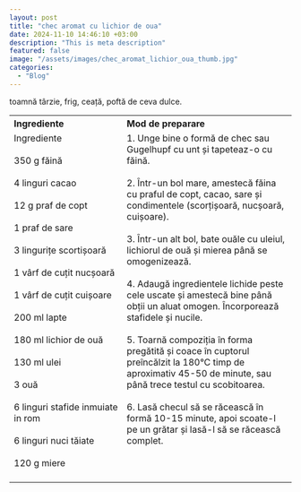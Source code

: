```yaml
---
layout: post
title: "chec aromat cu lichior de oua"
date: 2024-11-10 14:46:10 +03:00
description: "This is meta description"
featured: false
image: "/assets/images/chec_aromat_lichior_oua_thumb.jpg"
categories:
  - "Blog"
---
```


toamnă târzie, frig, ceață, poftă de ceva dulce.
<table style="width: 100%; border-collapse: collapse;">
  <tr>
    <th style="text-align: left;width: 40%;vertical-align: top;">Ingrediente</th>
    <th style="text-align: left;width: 60%;vertical-align: top;">Mod de preparare</th>
  </tr>
  <tr>
    <td style="text-align: left;width: 40%;vertical-align: top;">
        Ingrediente<br><br>
        350 g făină<br><br>
        4 linguri cacao<br><br>
        12 g praf de copt<br><br>
        1 praf de sare<br><br>
        3 lingurițe scortișoară<br><br>
        1 vârf de cuțit nucșoară<br><br>
        1 vârf de cuțit cuișoare<br><br>
        200 ml lapte<br><br>
        180 ml lichior de ouă<br><br>
        130 ml ulei<br><br>
        3 ouă<br><br>
        6 linguri stafide inmuiate in rom<br><br>
        6 linguri nuci tăiate<br><br>
        120 g miere<br><br>
    </td>
    <td style="text-align: left;width: 60%;vertical-align: top;">
        1. Unge bine o formă de chec sau Gugelhupf cu unt și tapeteaz-o cu făină.<br><br>
        2. Într-un bol mare, amestecă făina cu praful de copt, cacao, sare și condimentele (scorțișoară, nucșoară, cuișoare).<br><br>
        3. Într-un alt bol, bate ouăle cu uleiul, lichiorul de ouă și mierea până se omogenizează.<br><br>
        4. Adaugă ingredientele lichide peste cele uscate și amestecă bine până obții un aluat omogen. Încorporează stafidele și nucile.<br><br>
        5. Toarnă compoziția în forma pregătită și coace în cuptorul preîncălzit la 180°C timp de aproximativ 45-50 de minute, sau până trece testul cu scobitoarea.<br><br>
        6. Lasă checul să se răcească în formă 10-15 minute, apoi scoate-l pe un grătar și lasă-l să se răcească complet.<br><br>
    </td>
  </tr>
</table>
